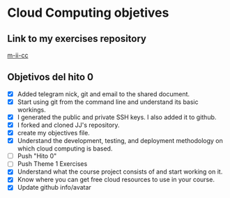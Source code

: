# Cloud Computing objetives

## Link to my exercises repository

[m-ii-cc](https://github.com/lobolanja/m-ii-cc)

## Objetivos del hito 0

- [x] Added telegram nick, git and email to the shared document.
- [x] Start using git from the command line and understand its basic workings.
- [x] I generated the public and private SSH keys. I also added it to github.
- [x] I forked and cloned JJ's repository.
- [x] create my objectives file.
- [x] Understand the development, testing, and deployment methodology on which cloud computing is based.
- [ ] Push "Hito 0"
- [ ] Push Theme 1 Exercises 
- [x] Understand what the course project consists of and start working on it.
- [x] Know where you can get free cloud resources to use in your course.
- [x] Update github info/avatar
